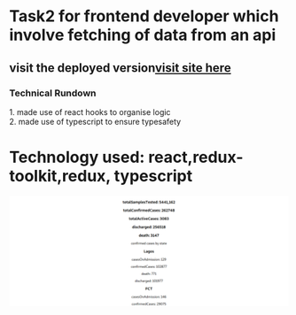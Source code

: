 <h1>Task2 for frontend developer which involve fetching of data from an api</h1>
<div>
<h2>visit the deployed version<a href="https://jade-biscochitos-f12142.netlify.app/">visit site here</a></h2>
</div>
<div>
<h3>Technical Rundown</h3>
1. made use of react hooks to organise logic </br>
2. made use of typescript to ensure typesafety
</div>
<h1>Technology used: react,redux-toolkit,redux, typescript</h1>
<img src="./state.png"></img>